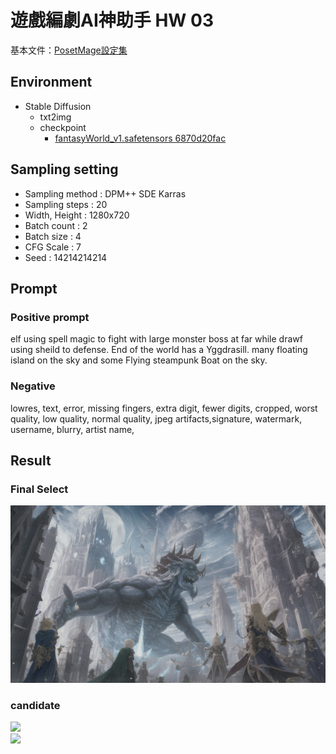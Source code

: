 ---
---

# 遊戲編劇AI神助手 HW 03

基本文件：[PosetMage設定集](https://posetmage.com/SettingBook)

## Environment
* Stable Diffusion
  * txt2img
  * checkpoint
    * [fantasyWorld_v1.safetensors 6870d20fac](https://civitai.com/images/125986?modelVersionId=13069&prioritizedUserIds=4104&period=AllTime&sort=Most+Reactions&limit=20)

## Sampling setting
* Sampling method : DPM++ SDE Karras
* Sampling steps : 20
* Width, Height : 1280x720
* Batch count : 2
* Batch size : 4
* CFG Scale : 7
* Seed : 14214214214

## Prompt

### Positive prompt
elf using spell magic to fight with large monster boss at far while drawf using sheild to defense. 
End of the world has a Yggdrasill. 
many floating island on the sky and some Flying steampunk Boat on the sky. 

### Negative
lowres, text, error, missing fingers, extra digit, fewer digits, cropped, worst quality, low quality, normal quality, jpeg artifacts,signature, watermark, username, blurry, artist name,


## Result

### Final Select
![](./Select.png)

### candidate
![](./grid1.png)  
![](./grid2.png)  